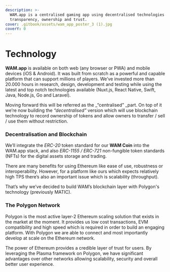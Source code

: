 ```yaml
---
description: >-
  WAM.app is a centralised gaming app using decentralised technologies to add
  transparency, ownership and trust.
cover: .gitbook/assets/wam_app_poster_3 (1).jpg
coverY: 0
---
```


# Technology

**WAM.app** is available on both web (any browser or PWA) and mobile devices (iOS & Android). It was built from scratch as a powerful and capable platform that can support millions of players. We’ve invested more than 20.000 hours in research, design, development and testing while using the latest and top notch technologies available (Nuxt.js, React Native, Swift, Java, Node.js, Go and Laravel).

Moving forward this will be referred as the _“centralised” _part. On top of it we’re now building the _“decentralised”_ version which will use blockchain technology to record ownership of tokens and allow owners to transfer / sell / use them without restriction.

### **Decentralisation and Blockchain**

We’ll integrate the _ERC-20_ token standard for our **WAM Coin** into the WAM.app stack, and also _ERC-1155 / ERC-721_ non-fungible token standards (NFTs) for the digital assets storage and trading.

There are many benefits for using Ethereum like ease of use, robustness or interoperability. However, for a platform like ours which expects relatively high TPS there’s also an important issue which is scalability (throughput).

That’s why we’ve decided to build WAM’s blockchain layer with Polygon's technology (previously MATIC).

### **The Polygon Network**

Polygon is the most active layer-2 Ethereum scaling solution that exists in the market at the moment. It provides us low cost transactions, EVM compatibility and high speed which is required in order to build an engaging platform. With Polygon we are able to connect and most importantly develop at scale on the Ethereum network.

The power of Ethereum provides a credible layer of trust for users. By leveraging the Plasma framework on Polygon, we have significant advantages over other networks allowing scalability, security and overall better user experience.
